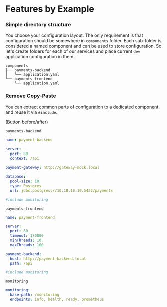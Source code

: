 # Features by Example

### Simple directory structure
You choose your configuration layout. The only requirement is that configuration should be somewhere in `components` folder. 
Each sub-folder is considered a named component and can be used to store configuration. 
So let's create folders for each of our services and place current `dev` application configuration in them.
 
```
components
├── payments-backend
│   └── application.yaml
└── payments-frontend
    └── application.yaml
```

### Remove Copy-Paste
You can extract common parts of configuration to a dedicated component and reuse it via `#include`. 

(Button before/after)

`payments-backend`
```yaml
name: payment-backend

server:
  port: 80
  context: /api

payment-gateway: http://gateway-mock.local

database:
  pool-size: 10
  type: Postgres
  url: jdbc:postgres://10.10.10.10:5432/payments

#include monitoring
```

`payments-frontend`
```yaml
name: payment-frontend

server:
  port: 80
  timeout: 180000
  minThreads: 10
  maxThreads: 100

payment-backend:
  host: http://payment-backend.local
  path: /api

#include monitoring
```

`monitoring`
```yaml
monitoring:
  base-path: /monitoring
  endpoints: info, health, ready, prometheus
```